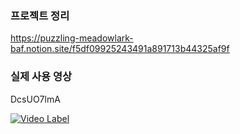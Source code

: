 ### 프로젝트 정리

https://puzzling-meadowlark-baf.notion.site/f5df09925243491a891713b44325af9f

### 실제 사용 영상
DcsUO7lmA


[![Video Label](http://img.youtube.com/vi/7_DcsUO7lmA/maxresdefault.jpg)](https://youtu.be/7_DcsUO7lmA)
